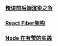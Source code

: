 ### [精读前后端渲染之争](https://zhuanlan.zhihu.com/p/26366128)
### [React Fiber架构](https://zhuanlan.zhihu.com/p/37095662)
### [Node 在有赞的实践](https://juejin.im/post/5b0388006fb9a07aa213ae16?utm_source=gold_browser_extension)
